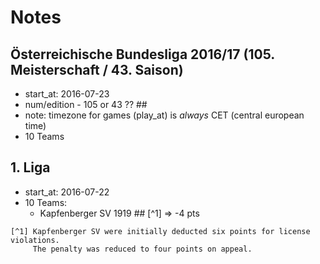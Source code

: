 # Notes

## Österreichische Bundesliga 2016/17  (105. Meisterschaft / 43. Saison)

- start_at: 2016-07-23
- num/edition - 105 or 43 ??  ##
- note: timezone for games (play_at) is *always* CET (central european time)
- 10 Teams

## 1. Liga

- start_at: 2016-07-22
- 10 Teams:
  - Kapfenberger SV 1919   ## [^1]  =>  -4 pts

```
[^1] Kapfenberger SV were initially deducted six points for license violations.
     The penalty was reduced to four points on appeal.
```
